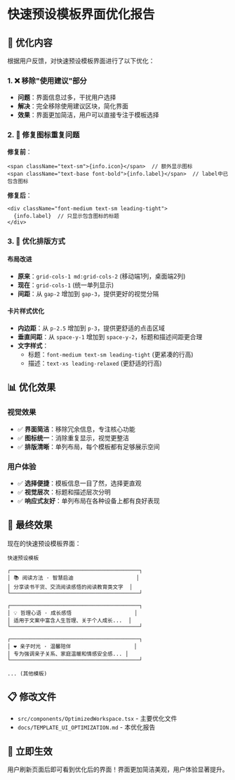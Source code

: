 # 快速预设模板界面优化报告

## 🎯 优化内容

根据用户反馈，对快速预设模板界面进行了以下优化：

### 1. ❌ 移除"使用建议"部分
- **问题**：界面信息过多，干扰用户选择
- **解决**：完全移除使用建议区块，简化界面
- **效果**：界面更加简洁，用户可以直接专注于模板选择

### 2. 🔧 修复图标重复问题
**修复前**：
```tsx
<span className="text-sm">{info.icon}</span>  // 额外显示图标
<span className="text-base font-bold">{info.label}</span>  // label中已包含图标
```

**修复后**：
```tsx
<div className="font-medium text-sm leading-tight">
  {info.label}  // 只显示包含图标的标题
</div>
```

### 3. 🎨 优化排版方式

#### 布局改进
- **原来**：`grid-cols-1 md:grid-cols-2` (移动端1列，桌面端2列)
- **现在**：`grid-cols-1` (统一单列显示)
- **间距**：从 `gap-2` 增加到 `gap-3`，提供更好的视觉分隔

#### 卡片样式优化
- **内边距**：从 `p-2.5` 增加到 `p-3`，提供更舒适的点击区域
- **垂直间距**：从 `space-y-1` 增加到 `space-y-2`，标题和描述间距更合理
- **文字样式**：
  - 标题：`font-medium text-sm leading-tight` (更紧凑的行高)
  - 描述：`text-xs leading-relaxed` (更舒适的行高)

## 📊 优化效果

### 视觉效果
- ✅ **界面简洁**：移除冗余信息，专注核心功能
- ✅ **图标统一**：消除重复显示，视觉更整洁
- ✅ **排版清晰**：单列布局，每个模板都有足够展示空间

### 用户体验
- ✅ **选择便捷**：模板信息一目了然，选择更直观
- ✅ **视觉层次**：标题和描述层次分明
- ✅ **响应式友好**：单列布局在各种设备上都有良好表现

## 🎨 最终效果

现在的快速预设模板界面：

```
快速预设模板

┌─────────────────────────────────────────┐
│ 📚 阅读方法 · 智慧启迪                    │
│ 分享读书干货、交流阅读感悟的阅读教育类文字  │
└─────────────────────────────────────────┘

┌─────────────────────────────────────────┐
│ 💡 哲理心语 · 成长感悟                    │
│ 适用于文案中富含人生哲理、关于个人成长...  │
└─────────────────────────────────────────┘

┌─────────────────────────────────────────┐
│ ❤️ 亲子时光 · 温馨陪伴                    │
│ 专为强调亲子关系、家庭温暖和情感安全感... │
└─────────────────────────────────────────┘

... (其他模板)
```

## 📋 修改文件

- `src/components/OptimizedWorkspace.tsx` - 主要优化文件
- `docs/TEMPLATE_UI_OPTIMIZATION.md` - 本优化报告

## 🚀 立即生效

用户刷新页面后即可看到优化后的界面！界面更加简洁美观，用户体验显著提升。
